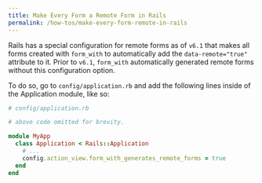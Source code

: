 ```yaml
---
title: Make Every Form a Remote Form in Rails
permalink: /how-tos/make-every-form-remote-in-rails
---
```


Rails has a special configuration for remote forms as of `v6.1` that
makes all forms created with `form_with` to automatically add the
`data-remote="true"` attribute to it. Prior to `v6.1`, `form_with`
automatically generated remote forms without this configuration option.

To do so, go to `config/application.rb` and add the following lines
inside of the Application module, like so:

```rb
# config/application.rb

# above code omitted for brevity.

module MyApp
  class Application < Rails::Application
    # ...
    config.action_view.form_with_generates_remote_forms = true
  end
end
```

